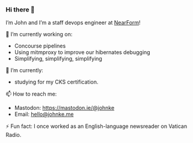 ### Hi there 👋

I’m John and I’m a staff devops engineer at [NearForm](https://nearform.com)! 

🔭 I’m currently working on:
- Concourse pipelines
- Using mitmproxy to improve our hibernates debugging
- Simplifying, simplifying, simplifying

🌱 I’m currently:
- studying for my CKS certification.

📫 How to reach me:
- Mastodon: <https://mastodon.ie/@johnke>
- Email: [hello@johnke.me](mailto:hello@johnke.me)

⚡ Fun fact: I once worked as an English-language newsreader on Vatican Radio.

